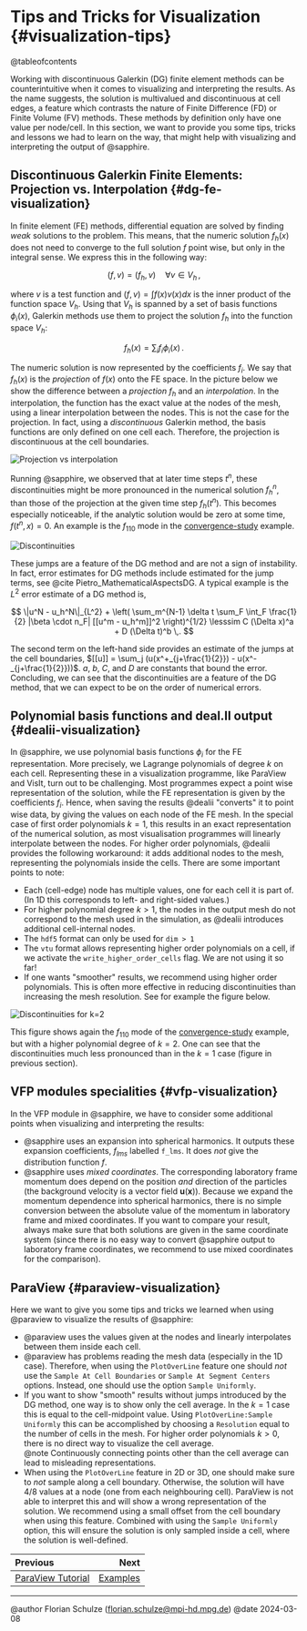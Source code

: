# Tips and Tricks for Visualization {#visualization-tips}

@tableofcontents

Working with discontinuous Galerkin (DG) finite element methods can be
counterintuitive when it comes to visualizing and interpreting the results. As
the name suggests, the solution is multivalued and discontinuous at cell edges,
a feature which contrasts the nature of Finite Difference (FD) or Finite Volume
(FV) methods. These methods by definition only have one value per node/cell. In
this section, we want to provide you some tips, tricks and lessons we had to
learn on the way, that might help with visualizing and interpreting the output
of @sapphire.

## Discontinuous Galerkin Finite Elements: Projection vs. Interpolation {#dg-fe-visualization}

In finite element (FE) methods, differential equation are solved by finding
*weak* solutions to the problem. This means, that the numeric solution $f_h(x)$
does not need to converge to the full solution $f$ point wise, but only in the
integral sense. We express this in the following way:

$$
  (f, v) = (f_h, v) \quad \forall v \in V_h \,,
$$

where $v$ is a test function and $(f, v) = \int f(x) v(x) dx$ is the inner
product of the function space $V_h$. Using that $V_h$ is spanned by a set of
basis functions $\phi_i(x)$, Galerkin methods use them to project the solution
$f_h$ into the function space $V_h$:

$$
  f_h(x) = \sum_i f_i \phi_i(x) \,.
$$

The numeric solution is now represented by the coefficients $f_i$. We say that
$f_h(x)$ is the *projection* of $f(x)$ onto the FE space. In the picture below
we show the difference between a *projection* $f_h$ and an *interpolation*. In
the interpolation, the function has the exact value at the nodes of the mesh,
using a linear interpolation between the nodes. This is not the case for the
projection. In fact, using a *discontinuous* Galerkin method, the basis
functions are only defined on one cell each. Therefore, the projection is
discontinuous at the cell boundaries.

![Projection vs interpolation](https://sapphirepp.org/img/examples/visualization/visualization_projection_interpolation.png)

Running @sapphire, we observed that at later time steps $t^n$, these
discontinuities might be more pronounced in the numerical solution $f_h^n$, than
those of the projection at the given time step $f_h(t^n)$. This becomes
especially noticeable, if the analytic solution would be zero at some time,
$f(t^n, x) = 0$. An example is the $f_{110}$ mode in the
[convergence-study](#convergence-study) example.

![Discontinuities](https://sapphirepp.org/img/examples/visualization/visualization_discontinuity_k1.gif)

These jumps are a feature of the DG method and are not a sign of instability. In
fact, error estimates for DG methods include estimated for the jump terms, see
@cite Pietro_MathematicalAspectsDG. A typical example is the $L^2$ error
estimate of a DG method is,

$$
  \|u^N - u_h^N\|_{L^2} + \left( \sum_m^{N-1} \delta t \sum_F \int_F \frac{1}{2}
  |\beta \cdot n_F| [[u^m - u_h^m]]^2 \right)^{1/2}
  \lesssim C (\Delta x)^a + D (\Delta t)^b \,.
$$

The second term on the left-hand side provides an estimate of the jumps at the
cell boundaries, $[[u]] = \sum_j (u(x^+_{j+\frac{1}{2}}) -
u(x^-_{j+\frac{1}{2}}))$. $a$, $b$, $C$, and $D$ are constants that bound the
error. Concluding, we can see that the discontinuities are a feature of the DG
method, that we can expect to be on the order of numerical errors.

## Polynomial basis functions and deal.II output {#dealii-visualization}

In @sapphire, we use polynomial basis functions $\phi_i$ for the FE
representation. More precisely, we Lagrange polynomials of degree $k$ on each
cell. Representing these in a visualization programme, like ParaView and VisIt,
turn out to be challenging. Most programmes expect a point wise representation
of the solution, while the FE representation is given by the coefficients $f_i$.
Hence, when saving the results @dealii "converts" it to point wise data, by
giving the values on each node of the FE mesh. In the special case of first
order polynomials $k=1$, this results in an exact representation of the
numerical solution, as most visualisation programmes will linearly interpolate
between the nodes. For higher order polynomials, @dealii provides the following
workaround: it adds additional nodes to the mesh, representing the polynomials
inside the cells. There are some important points to note:

- Each (cell-edge) node has multiple values, one for each cell it is part of.
  (In 1D this corresponds to left- and right-sided values.)
- For higher polynomial degree $k>1$, the nodes in the output mesh do not
  correspond to the mesh used in the simulation, as @dealii introduces
  additional cell-internal nodes.
- The `hdf5` format can only be used for `dim > 1`
- The `vtu` format allows representing higher order polynomials on a cell, if we
  activate the `write_higher_order_cells` flag. We are not using it so far!
- If one wants "smoother" results, we recommend using higher order polynomials.
  This is often more effective in reducing discontinuities than increasing the
  mesh resolution. See for example the figure below.

![Discontinuities for $k=2$](https://sapphirepp.org/img/examples/visualization/visualization_discontinuity_k2.png)

This figure shows again the $f_{110}$ mode of the
[convergence-study](#convergence-study) example, but with a higher polynomial
degree of $k=2$. One can see that the discontinuities much less pronounced than
in the $k=1$ case (figure in previous section).

## VFP modules specialities {#vfp-visualization}

In the VFP module in @sapphire, we have to consider some additional points when
visualizing and interpreting the results:

- @sapphire uses an expansion into spherical harmonics. It outputs these
  expansion coefficients, $f_{lms}$ labelled `f_lms`. It does *not* give the
  distribution function $f$.
- @sapphire uses *mixed coordinates*. The corresponding laboratory frame
  momentum does depend on the position *and* direction of the particles (the
  background velocity is a vector field $\mathbf{u}(\mathbf{x})$). Because we
  expand the momentum dependence into spherical harmonics, there is no simple
  conversion between the absolute value of the momentum in laboratory frame and
  mixed coordinates. If you want to compare your result, always make sure that
  both solutions are given in the same coordinate system (since there is no easy
  way to convert @sapphire output to laboratory frame coordinates, we recommend
  to use mixed coordinates for the comparison).

## ParaView {#paraview-visualization}

Here we want to give you some tips and tricks we learned when using @paraview to
visualize the results of @sapphire:

- @paraview uses the values given at the nodes and linearly interpolates between
  them inside each cell.
- @paraview has problems reading the mesh data (especially in the 1D case).
  Therefore, when using the `PlotOverLine` feature one should *not* use the
  `Sample At Cell Boundaries` or `Sample At Segment Centers` options. Instead,
  one should use the option `Sample Uniformly`.
- If you want to show "smooth" results without jumps introduced by the DG
  method, one way is to show only the cell average. In the $k=1$ case this is
  equal to the cell-midpoint value. Using `PlotOverLine:Sample Uniformly` this
  can be accomplished by choosing a `Resolution` equal to the number of cells in
  the mesh. For higher order polynomials $k>0$, there is no direct way to
  visualize the cell average.  
  @note Continuously connecting points other than the cell average can lead to
    misleading representations.
- When using the `PlotOverLine` feature in 2D or 3D, one should make sure to
  *not* sample along a cell boundary. Otherwise, the solution will have 4/8
  values at a node (one from each neighbouring cell). ParaView is not able to
  interpret this and will show a wrong representation of the solution. We
  recommend using a small offset from the cell boundary when using this feature.
  Combined with using the `Sample Uniformly` option, this will ensure the
  solution is only sampled inside a cell, where the solution is well-defined.

<div class="section_buttons">

| Previous                                |                  Next |
|:----------------------------------------|----------------------:|
| [ParaView Tutorial](#paraview-tutorial) | [Examples](#examples) |

</div>

---

@author Florian Schulze (<florian.schulze@mpi-hd.mpg.de>)
@date 2024-03-08
